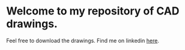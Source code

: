 # Welcome to my repository of CAD drawings.
Feel free to download the drawings.
Find me on linkedin [here](linkedin.com/in/rishabh-kabade).
